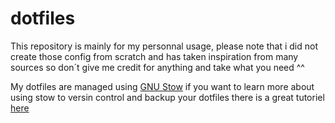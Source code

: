 # dotfiles

This repository is mainly for my personnal usage, please note that i did not create those config from scratch and has taken inspiration from many sources so don´t give me credit for anything and take what you need ^^

My dotfiles are managed using [GNU Stow](https://www.gnu.org/software/stow/) if you want to learn more about using stow to versin control and backup your dotfiles there is a great tutoriel [here](https://learn.typecraft.dev/tutorial/never-lose-your-configs-again/)
